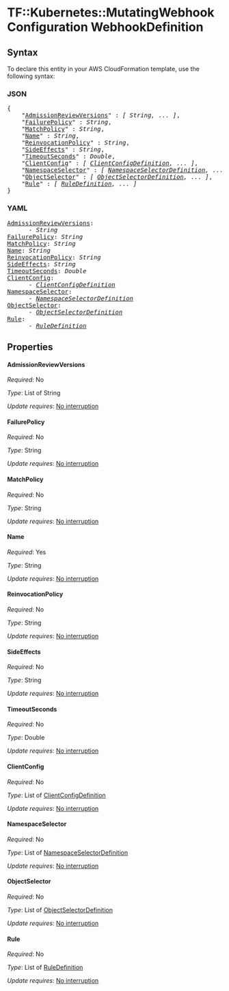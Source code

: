 # TF::Kubernetes::MutatingWebhookConfiguration WebhookDefinition

## Syntax

To declare this entity in your AWS CloudFormation template, use the following syntax:

### JSON

<pre>
{
    "<a href="#admissionreviewversions" title="AdmissionReviewVersions">AdmissionReviewVersions</a>" : <i>[ String, ... ]</i>,
    "<a href="#failurepolicy" title="FailurePolicy">FailurePolicy</a>" : <i>String</i>,
    "<a href="#matchpolicy" title="MatchPolicy">MatchPolicy</a>" : <i>String</i>,
    "<a href="#name" title="Name">Name</a>" : <i>String</i>,
    "<a href="#reinvocationpolicy" title="ReinvocationPolicy">ReinvocationPolicy</a>" : <i>String</i>,
    "<a href="#sideeffects" title="SideEffects">SideEffects</a>" : <i>String</i>,
    "<a href="#timeoutseconds" title="TimeoutSeconds">TimeoutSeconds</a>" : <i>Double</i>,
    "<a href="#clientconfig" title="ClientConfig">ClientConfig</a>" : <i>[ <a href="clientconfigdefinition.md">ClientConfigDefinition</a>, ... ]</i>,
    "<a href="#namespaceselector" title="NamespaceSelector">NamespaceSelector</a>" : <i>[ <a href="namespaceselectordefinition.md">NamespaceSelectorDefinition</a>, ... ]</i>,
    "<a href="#objectselector" title="ObjectSelector">ObjectSelector</a>" : <i>[ <a href="objectselectordefinition.md">ObjectSelectorDefinition</a>, ... ]</i>,
    "<a href="#rule" title="Rule">Rule</a>" : <i>[ <a href="ruledefinition.md">RuleDefinition</a>, ... ]</i>
}
</pre>

### YAML

<pre>
<a href="#admissionreviewversions" title="AdmissionReviewVersions">AdmissionReviewVersions</a>: <i>
      - String</i>
<a href="#failurepolicy" title="FailurePolicy">FailurePolicy</a>: <i>String</i>
<a href="#matchpolicy" title="MatchPolicy">MatchPolicy</a>: <i>String</i>
<a href="#name" title="Name">Name</a>: <i>String</i>
<a href="#reinvocationpolicy" title="ReinvocationPolicy">ReinvocationPolicy</a>: <i>String</i>
<a href="#sideeffects" title="SideEffects">SideEffects</a>: <i>String</i>
<a href="#timeoutseconds" title="TimeoutSeconds">TimeoutSeconds</a>: <i>Double</i>
<a href="#clientconfig" title="ClientConfig">ClientConfig</a>: <i>
      - <a href="clientconfigdefinition.md">ClientConfigDefinition</a></i>
<a href="#namespaceselector" title="NamespaceSelector">NamespaceSelector</a>: <i>
      - <a href="namespaceselectordefinition.md">NamespaceSelectorDefinition</a></i>
<a href="#objectselector" title="ObjectSelector">ObjectSelector</a>: <i>
      - <a href="objectselectordefinition.md">ObjectSelectorDefinition</a></i>
<a href="#rule" title="Rule">Rule</a>: <i>
      - <a href="ruledefinition.md">RuleDefinition</a></i>
</pre>

## Properties

#### AdmissionReviewVersions

_Required_: No

_Type_: List of String

_Update requires_: [No interruption](https://docs.aws.amazon.com/AWSCloudFormation/latest/UserGuide/using-cfn-updating-stacks-update-behaviors.html#update-no-interrupt)

#### FailurePolicy

_Required_: No

_Type_: String

_Update requires_: [No interruption](https://docs.aws.amazon.com/AWSCloudFormation/latest/UserGuide/using-cfn-updating-stacks-update-behaviors.html#update-no-interrupt)

#### MatchPolicy

_Required_: No

_Type_: String

_Update requires_: [No interruption](https://docs.aws.amazon.com/AWSCloudFormation/latest/UserGuide/using-cfn-updating-stacks-update-behaviors.html#update-no-interrupt)

#### Name

_Required_: Yes

_Type_: String

_Update requires_: [No interruption](https://docs.aws.amazon.com/AWSCloudFormation/latest/UserGuide/using-cfn-updating-stacks-update-behaviors.html#update-no-interrupt)

#### ReinvocationPolicy

_Required_: No

_Type_: String

_Update requires_: [No interruption](https://docs.aws.amazon.com/AWSCloudFormation/latest/UserGuide/using-cfn-updating-stacks-update-behaviors.html#update-no-interrupt)

#### SideEffects

_Required_: No

_Type_: String

_Update requires_: [No interruption](https://docs.aws.amazon.com/AWSCloudFormation/latest/UserGuide/using-cfn-updating-stacks-update-behaviors.html#update-no-interrupt)

#### TimeoutSeconds

_Required_: No

_Type_: Double

_Update requires_: [No interruption](https://docs.aws.amazon.com/AWSCloudFormation/latest/UserGuide/using-cfn-updating-stacks-update-behaviors.html#update-no-interrupt)

#### ClientConfig

_Required_: No

_Type_: List of <a href="clientconfigdefinition.md">ClientConfigDefinition</a>

_Update requires_: [No interruption](https://docs.aws.amazon.com/AWSCloudFormation/latest/UserGuide/using-cfn-updating-stacks-update-behaviors.html#update-no-interrupt)

#### NamespaceSelector

_Required_: No

_Type_: List of <a href="namespaceselectordefinition.md">NamespaceSelectorDefinition</a>

_Update requires_: [No interruption](https://docs.aws.amazon.com/AWSCloudFormation/latest/UserGuide/using-cfn-updating-stacks-update-behaviors.html#update-no-interrupt)

#### ObjectSelector

_Required_: No

_Type_: List of <a href="objectselectordefinition.md">ObjectSelectorDefinition</a>

_Update requires_: [No interruption](https://docs.aws.amazon.com/AWSCloudFormation/latest/UserGuide/using-cfn-updating-stacks-update-behaviors.html#update-no-interrupt)

#### Rule

_Required_: No

_Type_: List of <a href="ruledefinition.md">RuleDefinition</a>

_Update requires_: [No interruption](https://docs.aws.amazon.com/AWSCloudFormation/latest/UserGuide/using-cfn-updating-stacks-update-behaviors.html#update-no-interrupt)

